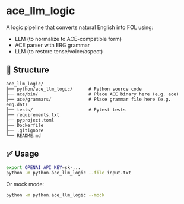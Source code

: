 
# ace_llm_logic

A logic pipeline that converts natural English into FOL using:

- LLM (to normalize to ACE-compatible form)
- ACE parser with ERG grammar
- LLM (to restore tense/voice/aspect)

## 🔧 Structure

```
ace_llm_logic/
├── python/ace_llm_logic/      # Python source code
├── ace/bin/                   # Place ACE binary here (e.g. ace)
├── ace/grammars/              # Place grammar file here (e.g. erg.dat)
├── tests/                     # Pytest tests
├── requirements.txt
├── pyproject.toml
├── Dockerfile
├── .gitignore
└── README.md
```

## ✅ Usage

```bash
export OPENAI_API_KEY=sk-...
python -m python.ace_llm_logic --file input.txt
```

Or mock mode:

```bash
python -m python.ace_llm_logic --mock
```
